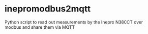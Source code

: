 # inepromodbus2mqtt
Python script to read out measurements by the Inepro N380CT over modbus and share them via MQTT
